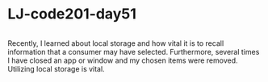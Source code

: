 # LJ-code201-day51
###### 
Recently, I learned about local storage and how vital it is to recall information that a consumer may have selected. Furthermore, several times I have closed an app or window and my chosen items were removed. Utilizing local storage is vital. 